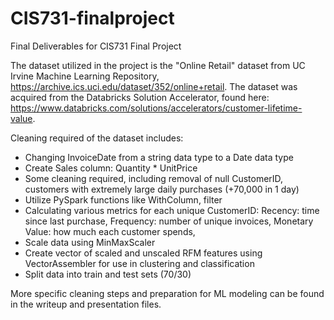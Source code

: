 # CIS731-finalproject
Final Deliverables for CIS731 Final Project

The dataset utilized in the project is the "Online Retail" dataset from UC Irvine Machine Learning Repository, https://archive.ics.uci.edu/dataset/352/online+retail.
The dataset was acquired from the Databricks Solution Accelerator, found here: https://www.databricks.com/solutions/accelerators/customer-lifetime-value. 

Cleaning required of the dataset includes: 
- Changing InvoiceDate from a string data type to a Date data type
- Create Sales column: Quantity * UnitPrice
- Some cleaning required, including removal of null CustomerID, customers with extremely large daily purchases (+70,000 in 1 day)
- Utilize PySpark functions like WithColumn, filter
- Calculating various metrics for each unique CustomerID:
    Recency: time since last purchase,
    Frequency: number of unique invoices,
    Monetary Value: how much each customer spends,
- Scale data using MinMaxScaler
- Create vector of scaled and unscaled RFM features using VectorAssembler for use in clustering and classification
- Split data into train and test sets (70/30)

More specific cleaning steps and preparation for ML modeling can be found in the writeup and presentation files.

